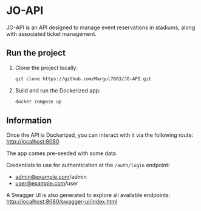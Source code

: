 # JO-API

JO-API is an API designed to manage event reservations in stadiums, along with associated ticket management.

## Run the project

1. Clone the project locally:

    ```bash
    git clone https://github.com/Margul7803/JO-API.git
    ```

2. Build and run the Dockerized app:

    ```bash
    docker compose up
    ```

## Information

Once the API is Dockerized, you can interact with it via the following route:
[http://localhost:8080](http://localhost:8080)

The app comes pre-seeded with some data.

Credentials to use for authentication at the `/auth/login` endpoint:
- admin@example.com/admin
- user@example.com/user

A Swagger UI is also generated to explore all available endpoints:
[http://localhost:8080/swagger-ui/index.html](http://localhost:8080/swagger-ui/index.html)